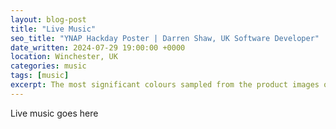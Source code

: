 ```yaml
---
layout: blog-post
title: "Live Music"
seo_title: "YNAP Hackday Poster | Darren Shaw, UK Software Developer"
date_written: 2024-07-29 19:00:00 +0000
location: Winchester, UK
categories: music
tags: [music]
excerpt: The most significant colours sampled from the product images of the top 1024 clothing products on Net-A-Porter, organised by hue.
---
```

Live music goes here